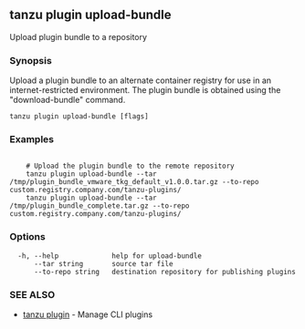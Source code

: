 ## tanzu plugin upload-bundle

Upload plugin bundle to a repository

### Synopsis

Upload a plugin bundle to an alternate container registry for use in an internet-restricted
environment. The plugin bundle is obtained using the "download-bundle" command.

```
tanzu plugin upload-bundle [flags]
```

### Examples

```

    # Upload the plugin bundle to the remote repository
    tanzu plugin upload-bundle --tar /tmp/plugin_bundle_vmware_tkg_default_v1.0.0.tar.gz --to-repo custom.registry.company.com/tanzu-plugins/
    tanzu plugin upload-bundle --tar /tmp/plugin_bundle_complete.tar.gz --to-repo custom.registry.company.com/tanzu-plugins/
```

### Options

```
  -h, --help             help for upload-bundle
      --tar string       source tar file
      --to-repo string   destination repository for publishing plugins
```

### SEE ALSO

* [tanzu plugin](tanzu_plugin.md)	 - Manage CLI plugins

